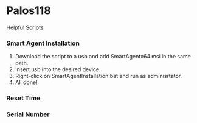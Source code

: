 # Palos118
Helpful Scripts

### Smart Agent Installation

1. Download the script to a usb and add SmartAgentx64.msi in the same path.
2. Insert usb into the desired device.
3. Right-click on SmartAgentInstallation.bat and run as adminisrtator.
4. All done!

### Reset Time

### Serial Number
